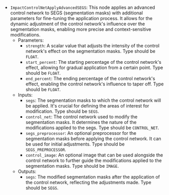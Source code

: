 - `ImpactControlNetApplyAdvancedSEGS`: This node applies an advanced control network to SEGS (segmentation masks) with additional parameters for fine-tuning the application process. It allows for the dynamic adjustment of the control network's influence over the segmentation masks, enabling more precise and context-sensitive modifications.
    - Parameters:
        - `strength`: A scalar value that adjusts the intensity of the control network's effect on the segmentation masks. Type should be `FLOAT`.
        - `start_percent`: The starting percentage of the control network's effect, allowing for gradual application from a certain point. Type should be `FLOAT`.
        - `end_percent`: The ending percentage of the control network's effect, enabling the control network's influence to taper off. Type should be `FLOAT`.
    - Inputs:
        - `segs`: The segmentation masks to which the control network will be applied. It's crucial for defining the areas of interest for modification. Type should be `SEGS`.
        - `control_net`: The control network used to modify the segmentation masks. It determines the nature of the modifications applied to the segs. Type should be `CONTROL_NET`.
        - `segs_preprocessor`: An optional preprocessor for the segmentation masks before applying the control network. It can be used for initial adjustments. Type should be `SEGS_PREPROCESSOR`.
        - `control_image`: An optional image that can be used alongside the control network to further guide the modifications applied to the segmentation masks. Type should be `IMAGE`.
    - Outputs:
        - `segs`: The modified segmentation masks after the application of the control network, reflecting the adjustments made. Type should be `SEGS`.
